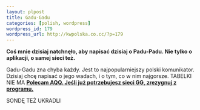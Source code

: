 ```yaml
--- 
layout: plpost
title: Gadu-Gadu
categories: [polish, wordpress]
wordpress_id: 179
wordpress_url: http://kwpolska.co.cc/?p=179
---
```

**Coś mnie dzisiaj natchnęło, aby napisać dzisiaj o Padu-Padu. Nie tylko o aplikacji, o samej sieci też.**

Gadu-Gadu zna chyba każdy. Jest to najpopularniejszy polski komunikator. Dzisiaj chcę napisać o jego wadach, i o tym, co w nim najgorsze.
TABELKI NIE MA
**[Polecam AQQ. Jeśli już potrzebujesz sieci GG, zrezygnuj z programu.][1]**

 [1]: http://www.aqq.eu

SONDĘ TEŻ UKRADLI
